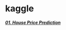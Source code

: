 # kaggle

##### [01. House Price Prediction](https://www.kaggle.com/c/2019-2nd-ml-month-with-kakr/overview)
